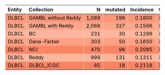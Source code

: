 <table class="table" style="margin-left: 0; margin-right: auto;">
 <thead>
  <tr>
   <th style="text-align:left;"> Entity </th>
   <th style="text-align:left;"> Collection </th>
   <th style="text-align:right;"> N </th>
   <th style="text-align:right;"> mutated </th>
   <th style="text-align:right;"> Incidence </th>
   <th style="text-align:left;"> 95% CI </th>
  </tr>
 </thead>
<tbody>
  <tr>
   <td style="text-align:left;color: rgba(0, 0, 0, 255) !important;background-color: rgba(252, 150, 120, 255) !important;border-left:1px solid #DDDDDD;white-space: nowrap;"> DLBCL </td>
   <td style="text-align:left;color: rgba(0, 0, 0, 255) !important;background-color: rgba(252, 150, 120, 255) !important;border-left:1px solid #DDDDDD;white-space: nowrap;"> GAMBL without Reddy </td>
   <td style="text-align:right;color: rgba(0, 0, 0, 255) !important;background-color: rgba(252, 150, 120, 255) !important;border-left:1px solid #DDDDDD;white-space: nowrap;"> 1,089 </td>
   <td style="text-align:right;color: rgba(0, 0, 0, 255) !important;background-color: rgba(252, 150, 120, 255) !important;border-left:1px solid #DDDDDD;white-space: nowrap;"> 196 </td>
   <td style="text-align:right;color: rgba(0, 0, 0, 255) !important;background-color: rgba(252, 150, 120, 255) !important;border-left:1px solid #DDDDDD;white-space: nowrap;"> <span style="     color: rgba(0, 0, 0, 255) !important;border-radius: 4px; padding-right: 4px; padding-left: 4px; background-color: rgba(252, 150, 120, 255) !important;">0.1800</span> </td>
   <td style="text-align:left;color: rgba(0, 0, 0, 255) !important;background-color: rgba(252, 150, 120, 255) !important;border-left:1px solid #DDDDDD;white-space: nowrap;"> [0.1572,0.2028] </td>
  </tr>
  <tr>
   <td style="text-align:left;color: rgba(0, 0, 0, 255) !important;background-color: rgba(253, 165, 137, 255) !important;border-left:1px solid #DDDDDD;white-space: nowrap;"> DLBCL </td>
   <td style="text-align:left;color: rgba(0, 0, 0, 255) !important;background-color: rgba(253, 165, 137, 255) !important;border-left:1px solid #DDDDDD;white-space: nowrap;"> GAMBL with Reddy </td>
   <td style="text-align:right;color: rgba(0, 0, 0, 255) !important;background-color: rgba(253, 165, 137, 255) !important;border-left:1px solid #DDDDDD;white-space: nowrap;"> 2,088 </td>
   <td style="text-align:right;color: rgba(0, 0, 0, 255) !important;background-color: rgba(253, 165, 137, 255) !important;border-left:1px solid #DDDDDD;white-space: nowrap;"> 327 </td>
   <td style="text-align:right;color: rgba(0, 0, 0, 255) !important;background-color: rgba(253, 165, 137, 255) !important;border-left:1px solid #DDDDDD;white-space: nowrap;"> <span style="     color: rgba(0, 0, 0, 255) !important;border-radius: 4px; padding-right: 4px; padding-left: 4px; background-color: rgba(253, 165, 137, 255) !important;">0.1566</span> </td>
   <td style="text-align:left;color: rgba(0, 0, 0, 255) !important;background-color: rgba(253, 165, 137, 255) !important;border-left:1px solid #DDDDDD;white-space: nowrap;"> [0.141,0.1722] </td>
  </tr>
  <tr>
   <td style="text-align:left;color: rgba(0, 0, 0, 255) !important;background-color: rgba(253, 182, 157, 255) !important;border-left:1px solid #DDDDDD;white-space: nowrap;"> DLBCL </td>
   <td style="text-align:left;color: rgba(0, 0, 0, 255) !important;background-color: rgba(253, 182, 157, 255) !important;border-left:1px solid #DDDDDD;white-space: nowrap;"> BC </td>
   <td style="text-align:right;color: rgba(0, 0, 0, 255) !important;background-color: rgba(253, 182, 157, 255) !important;border-left:1px solid #DDDDDD;white-space: nowrap;"> 231 </td>
   <td style="text-align:right;color: rgba(0, 0, 0, 255) !important;background-color: rgba(253, 182, 157, 255) !important;border-left:1px solid #DDDDDD;white-space: nowrap;"> 30 </td>
   <td style="text-align:right;color: rgba(0, 0, 0, 255) !important;background-color: rgba(253, 182, 157, 255) !important;border-left:1px solid #DDDDDD;white-space: nowrap;"> <span style="     color: rgba(0, 0, 0, 255) !important;border-radius: 4px; padding-right: 4px; padding-left: 4px; background-color: rgba(253, 182, 157, 255) !important;">0.1299</span> </td>
   <td style="text-align:left;color: rgba(0, 0, 0, 255) !important;background-color: rgba(253, 182, 157, 255) !important;border-left:1px solid #DDDDDD;white-space: nowrap;"> [0.0865,0.1732] </td>
  </tr>
  <tr>
   <td style="text-align:left;color: rgba(0, 0, 0, 255) !important;background-color: rgba(253, 160, 131, 255) !important;border-left:1px solid #DDDDDD;white-space: nowrap;"> DLBCL </td>
   <td style="text-align:left;color: rgba(0, 0, 0, 255) !important;background-color: rgba(253, 160, 131, 255) !important;border-left:1px solid #DDDDDD;white-space: nowrap;"> Dana-Farber </td>
   <td style="text-align:right;color: rgba(0, 0, 0, 255) !important;background-color: rgba(253, 160, 131, 255) !important;border-left:1px solid #DDDDDD;white-space: nowrap;"> 303 </td>
   <td style="text-align:right;color: rgba(0, 0, 0, 255) !important;background-color: rgba(253, 160, 131, 255) !important;border-left:1px solid #DDDDDD;white-space: nowrap;"> 50 </td>
   <td style="text-align:right;color: rgba(0, 0, 0, 255) !important;background-color: rgba(253, 160, 131, 255) !important;border-left:1px solid #DDDDDD;white-space: nowrap;"> <span style="     color: rgba(0, 0, 0, 255) !important;border-radius: 4px; padding-right: 4px; padding-left: 4px; background-color: rgba(253, 160, 131, 255) !important;">0.1650</span> </td>
   <td style="text-align:left;color: rgba(0, 0, 0, 255) !important;background-color: rgba(253, 160, 131, 255) !important;border-left:1px solid #DDDDDD;white-space: nowrap;"> [0.1232,0.2068] </td>
  </tr>
  <tr>
   <td style="text-align:left;color: rgba(0, 0, 0, 255) !important;background-color: rgba(250, 132, 100, 255) !important;border-left:1px solid #DDDDDD;white-space: nowrap;"> DLBCL </td>
   <td style="text-align:left;color: rgba(0, 0, 0, 255) !important;background-color: rgba(250, 132, 100, 255) !important;border-left:1px solid #DDDDDD;white-space: nowrap;"> NCI </td>
   <td style="text-align:right;color: rgba(0, 0, 0, 255) !important;background-color: rgba(250, 132, 100, 255) !important;border-left:1px solid #DDDDDD;white-space: nowrap;"> 470 </td>
   <td style="text-align:right;color: rgba(0, 0, 0, 255) !important;background-color: rgba(250, 132, 100, 255) !important;border-left:1px solid #DDDDDD;white-space: nowrap;"> 98 </td>
   <td style="text-align:right;color: rgba(0, 0, 0, 255) !important;background-color: rgba(250, 132, 100, 255) !important;border-left:1px solid #DDDDDD;white-space: nowrap;"> <span style="     color: rgba(0, 0, 0, 255) !important;border-radius: 4px; padding-right: 4px; padding-left: 4px; background-color: rgba(250, 132, 100, 255) !important;">0.2085</span> </td>
   <td style="text-align:left;color: rgba(0, 0, 0, 255) !important;background-color: rgba(250, 132, 100, 255) !important;border-left:1px solid #DDDDDD;white-space: nowrap;"> [0.1718,0.2452] </td>
  </tr>
  <tr>
   <td style="text-align:left;color: rgba(0, 0, 0, 255) !important;background-color: rgba(253, 181, 156, 255) !important;border-left:1px solid #DDDDDD;white-space: nowrap;"> DLBCL </td>
   <td style="text-align:left;color: rgba(0, 0, 0, 255) !important;background-color: rgba(253, 181, 156, 255) !important;border-left:1px solid #DDDDDD;white-space: nowrap;"> Reddy </td>
   <td style="text-align:right;color: rgba(0, 0, 0, 255) !important;background-color: rgba(253, 181, 156, 255) !important;border-left:1px solid #DDDDDD;white-space: nowrap;"> 999 </td>
   <td style="text-align:right;color: rgba(0, 0, 0, 255) !important;background-color: rgba(253, 181, 156, 255) !important;border-left:1px solid #DDDDDD;white-space: nowrap;"> 131 </td>
   <td style="text-align:right;color: rgba(0, 0, 0, 255) !important;background-color: rgba(253, 181, 156, 255) !important;border-left:1px solid #DDDDDD;white-space: nowrap;"> <span style="     color: rgba(0, 0, 0, 255) !important;border-radius: 4px; padding-right: 4px; padding-left: 4px; background-color: rgba(253, 181, 156, 255) !important;">0.1311</span> </td>
   <td style="text-align:left;color: rgba(0, 0, 0, 255) !important;background-color: rgba(253, 181, 156, 255) !important;border-left:1px solid #DDDDDD;white-space: nowrap;"> [0.1102,0.1521] </td>
  </tr>
  <tr>
   <td style="text-align:left;color: rgba(0, 0, 0, 255) !important;background-color: rgba(250, 130, 98, 255) !important;border-left:1px solid #DDDDDD;white-space: nowrap;"> DLBCL </td>
   <td style="text-align:left;color: rgba(0, 0, 0, 255) !important;background-color: rgba(250, 130, 98, 255) !important;border-left:1px solid #DDDDDD;white-space: nowrap;"> DLBCL_ICGC </td>
   <td style="text-align:right;color: rgba(0, 0, 0, 255) !important;background-color: rgba(250, 130, 98, 255) !important;border-left:1px solid #DDDDDD;white-space: nowrap;"> 85 </td>
   <td style="text-align:right;color: rgba(0, 0, 0, 255) !important;background-color: rgba(250, 130, 98, 255) !important;border-left:1px solid #DDDDDD;white-space: nowrap;"> 18 </td>
   <td style="text-align:right;color: rgba(0, 0, 0, 255) !important;background-color: rgba(250, 130, 98, 255) !important;border-left:1px solid #DDDDDD;white-space: nowrap;"> <span style="     color: rgba(0, 0, 0, 255) !important;border-radius: 4px; padding-right: 4px; padding-left: 4px; background-color: rgba(250, 130, 98, 255) !important;">0.2118</span> </td>
   <td style="text-align:left;color: rgba(0, 0, 0, 255) !important;background-color: rgba(250, 130, 98, 255) !important;border-left:1px solid #DDDDDD;white-space: nowrap;"> [0.1249,0.2986] </td>
  </tr>
</tbody>
</table>